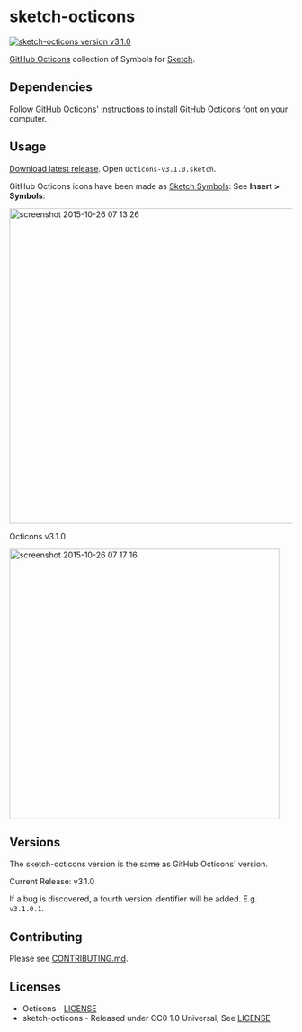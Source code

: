 # sketch-octicons

[![sketch-octicons version v3.1.0](https://img.shields.io/badge/sketch--octicons-v3.1.0-green.svg?style=flat-square)](https://github.com/JuanitoFatas/sketch-octicons/releases/tag/v3.1.0)

[GitHub Octicons](https://github.com/github/octicons) collection of Symbols for [Sketch](https://www.sketchapp.com).

## Dependencies

Follow [GitHub Octicons' instructions](https://octicons.github.com/usage) to install GitHub Octicons font on your computer.

## Usage

[Download latest release](https://github.com/JuanitoFatas/sketch-octicons/releases). Open `Octicons-v3.1.0.sketch`.

GitHub Octicons icons have been made as [Sketch Symbols](http://www.sketchapp.com/support/documentation/07-symbols/): See **Insert > Symbols**:

<img width="560" alt="screenshot 2015-10-26 07 13 26" src="https://cloud.githubusercontent.com/assets/1000669/10718560/144fa1c8-7bb1-11e5-8256-fa5b703eba4d.png">

Octicons v3.1.0

<img width="480" alt="screenshot 2015-10-26 07 17 16" src="https://cloud.githubusercontent.com/assets/1000669/10718584/a53c2044-7bb1-11e5-96d6-793c50af8371.png">

## Versions

The sketch-octicons version is the same as GitHub Octicons' version.

Current Release: v3.1.0

If a bug is discovered, a fourth version identifier will be added. E.g. `v3.1.0.1`.

## Contributing

Please see [CONTRIBUTING.md](/CONTRIBUTING.md).

## Licenses

* Octicons - [LICENSE](https://github.com/github/octicons/blob/master/LICENSE.txt)
* sketch-octicons - Released under CC0 1.0 Universal, See [LICENSE](/LICENSE)
